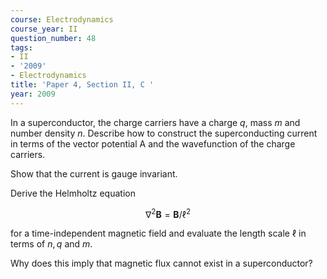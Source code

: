 ```yaml
---
course: Electrodynamics
course_year: II
question_number: 48
tags:
- II
- '2009'
- Electrodynamics
title: 'Paper 4, Section II, C '
year: 2009
---
```




In a superconductor, the charge carriers have a charge $q$, mass $m$ and number density $n$. Describe how to construct the superconducting current in terms of the vector potential A and the wavefunction of the charge carriers.

Show that the current is gauge invariant.

Derive the Helmholtz equation

$$\nabla^{2} \mathbf{B}=\mathbf{B} / \ell^{2}$$

for a time-independent magnetic field and evaluate the length scale $\ell$ in terms of $n, q$ and $m$.

Why does this imply that magnetic flux cannot exist in a superconductor?